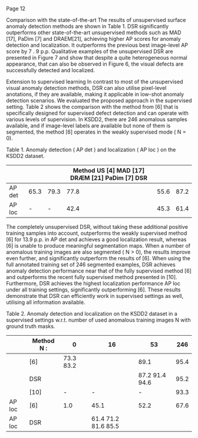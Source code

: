 Page 12

Comparison with the state-of-the-art The results of unsupervised surface anomaly detection methods are shown in Table 1. DSR significantly outperforms other state-of-the-art unsupervised methods such as MAD [17], PaDim [7] and DRAEM[21], achieving higher AP scores for anomaly detection and localization. It outperforms the previous best image-level AP score by 7 . 9 p.p. Qualitative examples of the unsupervised DSR are presented in Figure 7 and show that despite a quite heterogeneous normal appearance, that can also be observed in Figure 6, the visual defects are successfully detected and localized.

Extension to supervised learning In contrast to most of the unsupervised visual anomaly detection methods, DSR can also utilise pixel-level anotations, if they are available, making it applicable in low-shot anomaly detection scenarios. We evaluated the proposed approach in the supervised setting. Table 2 shows the comparison with the method from [6] that is specifically designed for supervised defect detection and can operate with various levels of supervision. In KSDD2, there are 246 anomalous samples available, and if image-level labels are available but none of them is segmented, the method [6] operates in the weakly supervised mode ( N = 0).

Table 1. Anomaly detection ( AP det ) and localization ( AP loc ) on the KSDD2 dataset.

|        |      |      |   Method US [4] MAD [17] DRÆM [21] PaDim [7] DSR |      |      |
|--------|------|------|--------------------------------------------------|------|------|
| AP det | 65.3 | 79.3 |                                             77.8 | 55.6 | 87.2 |
| AP loc | -    | -    |                                             42.4 | 45.3 | 61.4 |

The completely unsupervised DSR, without taking these additional positive training samples into account, outperforms the weakly supervised method [6] for 13.9 p.p. in AP det and achieves a good localization result, whereas [6] is unable to produce meaningful segmentation maps. When a number of anomalous training images are also segmented ( N > 0), the results improve even further, and significantly outperform the results of [6]. When using the full annotated training set of 246 segmented examples, DSR achieves anomaly detection performance near that of the fully supervised method [6] and outperforms the recent fully supervised method presented in [10]. Furthermore, DSR achieves the highest localization performance AP loc under all training settings, significantly outperforming [6]. These results demonstrate that DSR can efficiently work in supervised settings as well, utilising all information available.

Table 2. Anomaly detection and localization on the KSDD2 dataset in a supervised settings w.r.t. number of used anomalous training images N with ground truth masks.

|        | Method N :   | 0         | 16                  | 53             | 246   |
|--------|--------------|-----------|---------------------|----------------|-------|
|        | [6]          | 73.3 83.2 |                     | 89.1           | 95.4  |
|        | DSR          |           |                     | 87.2 91.4 94.6 | 95.2  |
|        | [10]         | -         | -                   | -              | 93.3  |
| AP loc | [6]          | 1.0       | 45.1                | 52.2           | 67.6  |
| AP loc | DSR          |           | 61.4 71.2 81.6 85.5 |                |       |